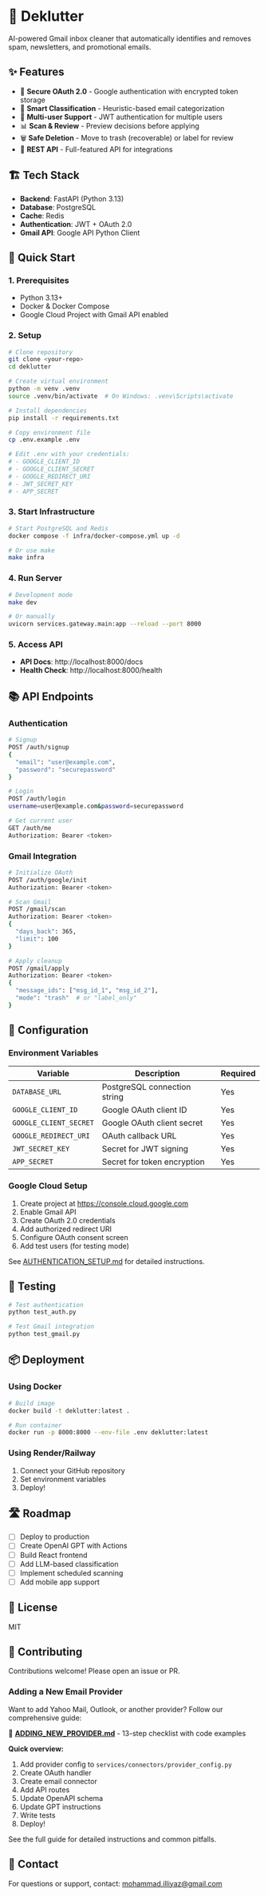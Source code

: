 # 📧 Deklutter

AI-powered Gmail inbox cleaner that automatically identifies and removes spam, newsletters, and promotional emails.

## ✨ Features

- 🔐 **Secure OAuth 2.0** - Google authentication with encrypted token storage
- 🤖 **Smart Classification** - Heuristic-based email categorization
- 👤 **Multi-user Support** - JWT authentication for multiple users
- 📊 **Scan & Review** - Preview decisions before applying
- 🗑️ **Safe Deletion** - Move to trash (recoverable) or label for review
- 🚀 **REST API** - Full-featured API for integrations

## 🏗️ Tech Stack

- **Backend**: FastAPI (Python 3.13)
- **Database**: PostgreSQL
- **Cache**: Redis
- **Authentication**: JWT + OAuth 2.0
- **Gmail API**: Google API Python Client

## 🚀 Quick Start

### 1. Prerequisites

- Python 3.13+
- Docker & Docker Compose
- Google Cloud Project with Gmail API enabled

### 2. Setup

```bash
# Clone repository
git clone <your-repo>
cd deklutter

# Create virtual environment
python -m venv .venv
source .venv/bin/activate  # On Windows: .venv\Scripts\activate

# Install dependencies
pip install -r requirements.txt

# Copy environment file
cp .env.example .env

# Edit .env with your credentials:
# - GOOGLE_CLIENT_ID
# - GOOGLE_CLIENT_SECRET
# - GOOGLE_REDIRECT_URI
# - JWT_SECRET_KEY
# - APP_SECRET
```

### 3. Start Infrastructure

```bash
# Start PostgreSQL and Redis
docker compose -f infra/docker-compose.yml up -d

# Or use make
make infra
```

### 4. Run Server

```bash
# Development mode
make dev

# Or manually
uvicorn services.gateway.main:app --reload --port 8000
```

### 5. Access API

- **API Docs**: http://localhost:8000/docs
- **Health Check**: http://localhost:8000/health

## 📚 API Endpoints

### Authentication

```bash
# Signup
POST /auth/signup
{
  "email": "user@example.com",
  "password": "securepassword"
}

# Login
POST /auth/login
username=user@example.com&password=securepassword

# Get current user
GET /auth/me
Authorization: Bearer <token>
```

### Gmail Integration

```bash
# Initialize OAuth
POST /auth/google/init
Authorization: Bearer <token>

# Scan Gmail
POST /gmail/scan
Authorization: Bearer <token>
{
  "days_back": 365,
  "limit": 100
}

# Apply cleanup
POST /gmail/apply
Authorization: Bearer <token>
{
  "message_ids": ["msg_id_1", "msg_id_2"],
  "mode": "trash"  # or "label_only"
}
```

## 🔧 Configuration

### Environment Variables

| Variable | Description | Required |
|----------|-------------|----------|
| `DATABASE_URL` | PostgreSQL connection string | Yes |
| `GOOGLE_CLIENT_ID` | Google OAuth client ID | Yes |
| `GOOGLE_CLIENT_SECRET` | Google OAuth client secret | Yes |
| `GOOGLE_REDIRECT_URI` | OAuth callback URL | Yes |
| `JWT_SECRET_KEY` | Secret for JWT signing | Yes |
| `APP_SECRET` | Secret for token encryption | Yes |

### Google Cloud Setup

1. Create project at https://console.cloud.google.com
2. Enable Gmail API
3. Create OAuth 2.0 credentials
4. Add authorized redirect URI
5. Configure OAuth consent screen
6. Add test users (for testing mode)

See [AUTHENTICATION_SETUP.md](./AUTHENTICATION_SETUP.md) for detailed instructions.

## 🧪 Testing

```bash
# Test authentication
python test_auth.py

# Test Gmail integration
python test_gmail.py
```

## 📦 Deployment

### Using Docker

```bash
# Build image
docker build -t deklutter:latest .

# Run container
docker run -p 8000:8000 --env-file .env deklutter:latest
```

### Using Render/Railway

1. Connect your GitHub repository
2. Set environment variables
3. Deploy!

## 🛣️ Roadmap

- [ ] Deploy to production
- [ ] Create OpenAI GPT with Actions
- [ ] Build React frontend
- [ ] Add LLM-based classification
- [ ] Implement scheduled scanning
- [ ] Add mobile app support

## 📄 License

MIT

## 🤝 Contributing

Contributions welcome! Please open an issue or PR.

### Adding a New Email Provider

Want to add Yahoo Mail, Outlook, or another provider? Follow our comprehensive guide:

📖 **[ADDING_NEW_PROVIDER.md](ADDING_NEW_PROVIDER.md)** - 13-step checklist with code examples

**Quick overview:**
1. Add provider config to `services/connectors/provider_config.py`
2. Create OAuth handler
3. Create email connector
4. Add API routes
5. Update OpenAPI schema
6. Update GPT instructions
7. Write tests
8. Deploy!

See the full guide for detailed instructions and common pitfalls.

## 📧 Contact

For questions or support, contact: mohammad.illiyaz@gmail.com